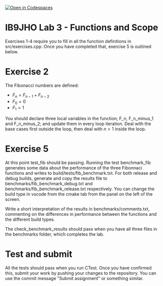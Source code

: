 [![Open in Codespaces](https://classroom.github.com/assets/launch-codespace-2972f46106e565e64193e422d61a12cf1da4916b45550586e14ef0a7c637dd04.svg)](https://classroom.github.com/open-in-codespaces?assignment_repo_id=16927943)
# IB9JHO Lab 3 - Functions and Scope
Exercises 1-4 require you to fill in all the function definitions in src/exercises.cpp.
Once you have completed that, exercise 5 is outlined below.

# Exercise 2
The Fibonacci numbers are defined:
- $F_n = F_{n-1} + F_{n-2}$
- $F_0 = 0$
- $F_1 = 1$

 
You should declare three local variables in the function; F_n, F_n_minus_1 and F_n_minus_2;
and update them in every loop iteration. Deal with the base cases first outside the loop,
then deal with $n > 1$ inside the loop.

# Exercise 5
At this point test_fib should be passing. Running the test 
benchmark_fib generates some data about the performance of the three Fibonnaci
functions and writes to build/tests/fib_benchmark.txt. For both release and debug builds,
generate and copy the results file to benchmarks/fib_benchmark_debug.txt and benchmarks/fib_benchmark_release.txt respectively.
You can change the build type in vscode from the cmake tab from the panel on the left of the screen.

Write a short interpretation of the results in benchmarks/comments.txt, commenting on the differences
in performance between the functions and the different build types.

The check_benchmark_results should pass when you have all three files in the benchmarks folder, which completes the lab.


# Test and submit
All the tests should pass when you run CTest.
Once you have confirmed this, submit your work by pushing your changes to the repository.
You can use the commit message "Submit assignment" or something similar.
